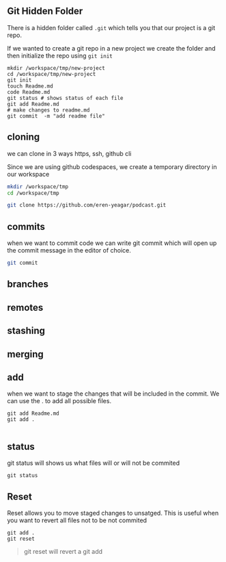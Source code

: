 ## Git Hidden Folder

There is a hidden folder called `.git` which tells you that our project is a git repo.

If we wanted to create a git repo in a new project we create
the folder and then initialize the repo using `git init`

```
mkdir /workspace/tmp/new-project
cd /workspace/tmp/new-project
git init 
touch Readme.md
code Readme.md
git status # shows status of each file
git add Readme.md
# make changes to readme.md
git commit  -m "add readme file"

```

## cloning

we can clone in 3 ways https, ssh, github cli

Since we are using github codespaces, we create a temporary directory in our workspace

```sh
mkdir /workspace/tmp
cd /workspace/tmp

git clone https://github.com/eren-yeagar/podcast.git
```
## commits

when we want to commit code we can write git commit which will open up the commit message in the editor  of choice.

```sh
git commit

```



## branches

## remotes

## stashing

## merging

## add

when we want to stage the changes that will be included in the commit. We can use the . to add all possible files.

```
git add Readme.md
git add .


```
## status

git status will shows us what files will or will not be commited

```
git status

```

## Reset

Reset allows you to move staged changes to unsatged.
This is useful when you want to revert all files not to be not commited

```
git add .
git reset

```

> git reset will revert a git add
